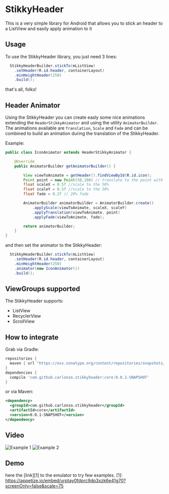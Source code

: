 StikkyHeader
============

This is a very simple library for Android that allows you to stick an header to a ListView and easily apply animation to it

## Usage

To use the StikkyHeader library, you just need 3 lines:

```java
  StikkyHeaderBuilder.stickTo(mListView)
    .setHeader(R.id.header, containerLayout)
    .minHeightHeader(250)
    .build();
```
that's all, folks! 

## Header Animator

Using the StikkyHeader you can create easly some nice animations extending the ``HeaderStikkyAnimator`` and using the utility ``AnimatorBuilder``.
The animations available are ``Translation``, ``Scale`` and ``Fade`` and can be combined to build an animation during the translation of the StikkyHeader.

Example:
```java
public class IconAnimator extends HeaderStikkyAnimator {

    @Override
    public AnimatorBuilder getAnimatorBuilder() {

        View viewToAnimate = getHeader().findViewById(R.id.icon);
        Point point = new Point(50,100) // translate to the point with coordinate (50,100);
        float scaleX = 0.5f //scale to the 50%
        float scaleY = 0.5f //scale to the 50%
        float fade = 0.2f // 20% fade

        AnimatorBuilder animatorBuilder = AnimatorBuilder.create()
            .applyScale(viewToAnimate, scaleX, scaleY)
            .applyTranslation(viewToAnimate, point)
            .applyFade(viewToAnimate, fade);

        return animatorBuilder;
    }
}
```

and then set the animator to the StikkyHeader:

```java
  StikkyHeaderBuilder.stickTo(mListView)
    .setHeader(R.id.header, containerLayout)
    .minHeightHeader(250)
    .animator(new IconAnimator())
    .build();
```

## ViewGroups supported

The StikkyHeader supports:
- ListView
- RecyclerView
- ScrollView

## How to integrate

Grab via Gradle:
```groovy
repositories {
  maven { url "https://oss.sonatype.org/content/repositories/snapshots/" }
}
dependencies {
  compile 'com.github.carlonzo.stikkyheader:core:0.0.1-SNAPSHOT'
}
```

or via Maven:
```xml
<dependency>
  <groupId>com.github.carlonzo.stikkyheader</groupId>
  <artifactId>core</artifactId>
  <version>0.0.1-SNAPSHOT</version>
</dependency>
```

## Video

![Example 1](https://raw.githubusercontent.com/carlonzo/StikkyHeader/develop/readme/example1.gif)
![Example 2](https://raw.githubusercontent.com/carlonzo/StikkyHeader/develop/readme/example2.gif)

## Demo

here the [link][1] to the emulator to try few examples.
[1]: https://appetize.io/embed/urptay0fdprc9dp3xzk6e41g70?screenOnly=false&scale=75
